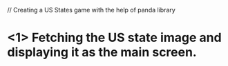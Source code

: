 // Creating a US States game with the help of panda library

# <1> Fetching the US state image and displaying it as the main screen.
